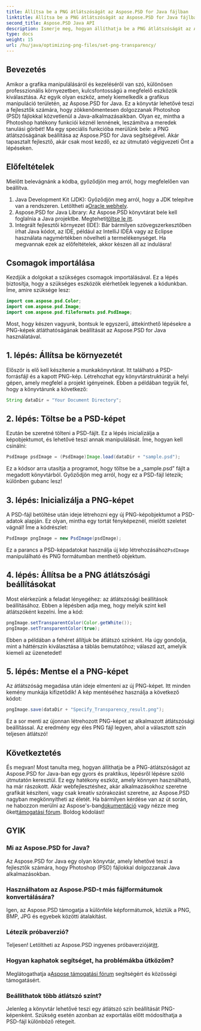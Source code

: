 ```yaml
---
title: Állítsa be a PNG átlátszóságát az Aspose.PSD for Java fájlban
linktitle: Állítsa be a PNG átlátszóságát az Aspose.PSD for Java fájlban
second_title: Aspose.PSD Java API
description: Ismerje meg, hogyan állíthatja be a PNG átlátszóságát az Aspose.PSD for Java alkalmazásban egy egyszerű, lépésről lépésre bemutatott oktatóanyag segítségével. Tökéletes fejlesztők és grafikusok számára.
type: docs
weight: 15
url: /hu/java/optimizing-png-files/set-png-transparency/
---
```

## Bevezetés
Amikor a grafika manipulálásáról és kezeléséről van szó, különösen professzionális környezetben, kulcsfontosságú a megfelelő eszközök kiválasztása. Az egyik olyan eszköz, amely kiemelkedik a grafikus manipuláció területén, az Aspose.PSD for Java. Ez a könyvtár lehetővé teszi a fejlesztők számára, hogy zökkenőmentesen dolgozzanak Photoshop (PSD) fájlokkal közvetlenül a Java-alkalmazásaikban. Olyan ez, mintha a Photoshop hatékony funkciói kéznél lennének, leszámítva a meredek tanulási görbét! Ma egy speciális funkcióba merülünk bele: a PNG átlátszóságának beállítása az Aspose.PSD for Java segítségével. Akár tapasztalt fejlesztő, akár csak most kezdő, ez az útmutató végigvezeti Önt a lépéseken.
## Előfeltételek
Mielőtt belevágnánk a kódba, győződjön meg arról, hogy megfelelően van beállítva.
1.  Java Development Kit (JDK): Győződjön meg arról, hogy a JDK telepítve van a rendszeren. Letöltheti a[Oracle webhely](https://www.oracle.com/java/technologies/javase-jdk11-downloads.html).
2.  Aspose.PSD for Java Library: Az Aspose.PSD könyvtárat bele kell foglalnia a Java projektbe. Megteheti[töltse le itt](https://releases.aspose.com/psd/java/).
3. Integrált fejlesztői környezet (IDE): Bár bármilyen szövegszerkesztőben írhat Java kódot, az IDE, például az IntelliJ IDEA vagy az Eclipse használata nagymértékben növelheti a termelékenységet.
Ha megvannak ezek az előfeltételek, akkor készen áll az indulásra!
## Csomagok importálása
Kezdjük a dolgokat a szükséges csomagok importálásával. Ez a lépés biztosítja, hogy a szükséges eszközök elérhetőek legyenek a kódunkban. Íme, amire szüksége lesz:
```java
import com.aspose.psd.Color;
import com.aspose.psd.Image;
import com.aspose.psd.fileformats.psd.PsdImage;
```
Most, hogy készen vagyunk, bontsuk le egyszerű, áttekinthető lépésekre a PNG-képek átláthatóságának beállítását az Aspose.PSD for Java használatával.
## 1. lépés: Állítsa be környezetét
Először is elő kell készítenie a munkakönyvtárat. Itt található a PSD-forrásfájl és a kapott PNG-kép. Létrehozhat egy könyvtárstruktúrát a helyi gépen, amely megfelel a projekt igényeinek. Ebben a példában tegyük fel, hogy a könyvtárunk a következő:
```java
String dataDir = "Your Document Directory";
```
## 2. lépés: Töltse be a PSD-képet
Ezután be szeretné tölteni a PSD-fájlt. Ez a lépés inicializálja a képobjektumot, és lehetővé teszi annak manipulálását. Íme, hogyan kell csinálni:
```java
PsdImage psdImage = (PsdImage)Image.load(dataDir + "sample.psd");
```
Ez a kódsor arra utasítja a programot, hogy töltse be a „sample.psd” fájlt a megadott könyvtárból. Győződjön meg arról, hogy ez a PSD-fájl létezik; különben gubanc lesz!
## 3. lépés: Inicializálja a PNG-képet
A PSD-fájl betöltése után ideje létrehozni egy új PNG-képobjektumot a PSD-adatok alapján. Ez olyan, mintha egy tortát fényképeznél, mielőtt szeletet vágnál! Íme a kódrészlet:
```java
PsdImage pngImage = new PsdImage(psdImage);
```
 Ez a parancs a PSD-képadatokat használja új kép létrehozásához`PsdImage` manipulálható és PNG formátumban menthető objektum.
## 4. lépés: Állítsa be a PNG átlátszósági beállításokat
Most elérkezünk a feladat lényegéhez: az átlátszósági beállítások beállításához. Ebben a lépésben adja meg, hogy melyik színt kell átlátszóként kezelni. Íme a kód:
```java
pngImage.setTransparentColor(Color.getWhite());
pngImage.setTransparentColor(true);
```
Ebben a példában a fehéret állítjuk be átlátszó színként. Ha úgy gondolja, mint a háttérszín kiválasztása a táblás bemutatóhoz; válaszd azt, amelyik kiemeli az üzenetedet!
## 5. lépés: Mentse el a PNG-képet
Az átlátszóság megadása után ideje elmenteni az új PNG-képet. Itt minden kemény munkája kifizetődik! A kép mentéséhez használja a következő kódot:
```java
pngImage.save(dataDir + "Specify_Transparency_result.png");
```
Ez a sor menti az újonnan létrehozott PNG-képet az alkalmazott átlátszósági beállítással. Az eredmény egy éles PNG fájl legyen, ahol a választott szín teljesen átlátszó!
## Következtetés
És megvan! Most tanulta meg, hogyan állíthatja be a PNG-átlátszóságot az Aspose.PSD for Java-ban egy gyors és praktikus, lépésről lépésre szóló útmutatón keresztül. Ez egy hatékony eszköz, amely könnyen használható, ha már rászokott. Akár webfejlesztéshez, akár alkalmazásokhoz szeretne grafikát készíteni, vagy csak kreatív szórakozást szeretne, az Aspose.PSD nagyban megkönnyítheti az életét.
 Ha bármilyen kérdése van az út során, ne habozzon merülni az Aspose's-ban[dokumentáció](https://reference.aspose.com/psd/java/) vagy nézze meg őket[támogatási fórum](https://forum.aspose.com/c/psd/34). Boldog kódolást!
## GYIK
### Mi az Aspose.PSD for Java?
Az Aspose.PSD for Java egy olyan könyvtár, amely lehetővé teszi a fejlesztők számára, hogy Photoshop (PSD) fájlokkal dolgozzanak Java alkalmazásokban.
### Használhatom az Aspose.PSD-t más fájlformátumok konvertálására?
Igen, az Aspose.PSD támogatja a különféle képformátumok, köztük a PNG, BMP, JPG és egyebek közötti átalakítást.
### Létezik próbaverzió?
Teljesen! Letöltheti az Aspose.PSD ingyenes próbaverzióját[itt](https://releases.aspose.com/).
### Hogyan kaphatok segítséget, ha problémákba ütközöm?
 Meglátogathatja a[Aspose támogatási fórum](https://forum.aspose.com/c/psd/34) segítségért és közösségi támogatásért.
### Beállíthatok több átlátszó színt?
Jelenleg a könyvtár lehetővé teszi egy átlátszó szín beállítását PNG-képenként. Szükség esetén azonban az exportálás előtt módosíthatja a PSD-fájl különböző rétegeit.